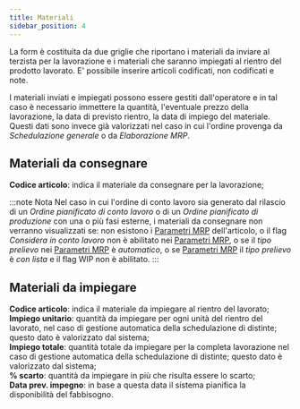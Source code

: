 ```yaml
---
title: Materiali
sidebar_position: 4
---
```


La form è costituita da due griglie che riportano i materiali da inviare al terzista per la lavorazione e i materiali che saranno impiegati al rientro del prodotto lavorato.
E' possibile inserire articoli codificati, non codificati e note. 

I materiali inviati e impiegati possono essere gestiti dall'operatore e in tal caso è necessario immettere la quantità, l'eventuale prezzo della lavorazione, la data di previsto rientro, la data di impiego del materiale. Questi dati sono invece già valorizzati nel caso in cui l'ordine provenga da *Schedulazione generale* o da *Elaborazione MRP*.

## Materiali da consegnare

**Codice articolo**: indica il materiale da consegnare per la lavorazione;  

:::note Nota
Nel caso in cui l'ordine di conto lavoro sia generato dal rilascio di un *Ordine pianificato di conto lavoro* o di un *Ordine pianificato di produzione* con una o più fasi esterne, i materiali da consegnare non verranno visualizzati se: non esistono i [Parametri MRP](/docs/configurations/parameters/production/mrp-parameters/mrp-parameters-intro) dell'articolo, o il flag *Considera in conto lavoro* non è abilitato nei [Parametri MRP](/docs/configurations/parameters/production/mrp-parameters/mrp-parameters-intro), o se il *tipo prelievo* nei [Parametri MRP](/docs/configurations/parameters/production/mrp-parameters/mrp-parameters-intro) è *automatico*, o se [Parametri MRP](/docs/configurations/parameters/production/mrp-parameters/mrp-parameters-intro) il *tipo prelievo* è *con lista* e il flag WIP non è abilitato.
:::

## Materiali da impiegare

**Codice articolo**: indica il materiale da impiegare al rientro del lavorato;  
**Impiego unitario**: quantità da impiegare per ogni unità del rientro del lavorato, nel caso di gestione automatica della schedulazione di distinte; questo dato è valorizzato dal sistema;  
**Impiego totale**: quantità totale da impiegare per la completa lavorazione nel caso di gestione automatica della schedulazione di distinte; questo dato è valorizzato dal sistema;  
**% scarto**: quantità da impiegare in più che risulta essere lo scarto;  
**Data prev. impegno**: in base a questa data il sistema pianifica la disponibilità del fabbisogno.